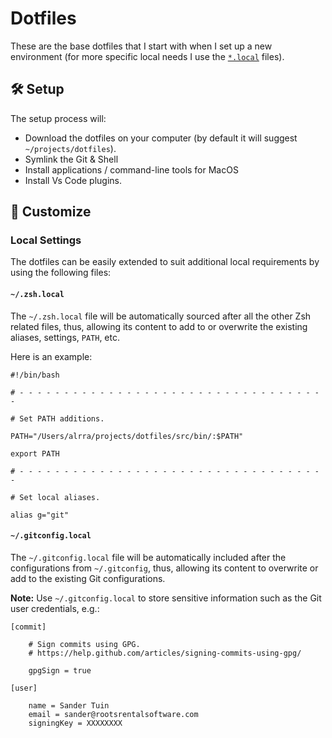 Dotfiles
==========================

These are the base dotfiles that I start with when I set up
a new environment (for more specific local needs I use the
[`*.local`](#local-settings) files).

🛠 Setup
--------

The setup process will:

* Download the dotfiles on your computer
  (by default it will suggest `~/projects/dotfiles`).
* Symlink the Git & Shell
* Install applications / command-line tools for MacOS
* Install Vs Code plugins.

🎨 Customize
------------

### Local Settings

The dotfiles can be easily extended to suit additional local
requirements by using the following files:

#### `~/.zsh.local`

The `~/.zsh.local` file will be automatically sourced after all
the other Zsh related files, thus, allowing its content
to add to or overwrite the existing aliases, settings, `PATH`, etc.

Here is an example:


```shell
#!/bin/bash

# - - - - - - - - - - - - - - - - - - - - - - - - - - - - - - - - - - -

# Set PATH additions.

PATH="/Users/alrra/projects/dotfiles/src/bin/:$PATH"

export PATH

# - - - - - - - - - - - - - - - - - - - - - - - - - - - - - - - - - - -

# Set local aliases.

alias g="git"
```

#### `~/.gitconfig.local`

The `~/.gitconfig.local` file will be automatically included after
the configurations from `~/.gitconfig`, thus, allowing its content
to overwrite or add to the existing Git configurations.

__Note:__ Use `~/.gitconfig.local` to store sensitive information
such as the Git user credentials, e.g.:

```gitconfig
[commit]

    # Sign commits using GPG.
    # https://help.github.com/articles/signing-commits-using-gpg/

    gpgSign = true

[user]

    name = Sander Tuin
    email = sander@rootsrentalsoftware.com
    signingKey = XXXXXXXX
```
